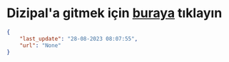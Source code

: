 # Dizipal'a gitmek için [buraya](None) tıklayın
    
```json
{
    "last_update": "28-08-2023 08:07:55",
    "url": "None"
}
```
